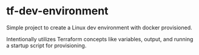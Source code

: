 # tf-dev-environment
Simple project to create a Linux dev environment with docker provisioned.

Intentionally utilizes Terraform concepts like variables, output, and running a startup script for provisioning.
